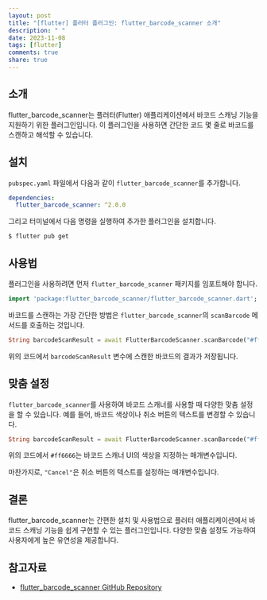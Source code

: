 ```yaml
---
layout: post
title: "[flutter] 플러터 플러그인: flutter_barcode_scanner 소개"
description: " "
date: 2023-11-08
tags: [flutter]
comments: true
share: true
---
```


## 소개

flutter_barcode_scanner는 플러터(Flutter) 애플리케이션에서 바코드 스캐닝 기능을 지원하기 위한 플러그인입니다. 이 플러그인을 사용하면 간단한 코드 몇 줄로 바코드를 스캔하고 해석할 수 있습니다.

## 설치

`pubspec.yaml` 파일에서 다음과 같이 `flutter_barcode_scanner`를 추가합니다.

```yaml
dependencies:
  flutter_barcode_scanner: ^2.0.0
```

그리고 터미널에서 다음 명령을 실행하여 추가한 플러그인을 설치합니다.

```bash
$ flutter pub get
```

## 사용법

플러그인을 사용하려면 먼저 `flutter_barcode_scanner` 패키지를 임포트해야 합니다.

```dart
import 'package:flutter_barcode_scanner/flutter_barcode_scanner.dart';
```

바코드를 스캔하는 가장 간단한 방법은 `flutter_barcode_scanner`의 `scanBarcode` 메서드를 호출하는 것입니다.

```dart
String barcodeScanResult = await FlutterBarcodeScanner.scanBarcode("#ff6666", "Cancel", true, ScanMode.BARCODE);
```

위의 코드에서 `barcodeScanResult` 변수에 스캔한 바코드의 결과가 저장됩니다. 

## 맞춤 설정

`flutter_barcode_scanner`를 사용하여 바코드 스캐너를 사용할 때 다양한 맞춤 설정을 할 수 있습니다. 예를 들어, 바코드 색상이나 취소 버튼의 텍스트를 변경할 수 있습니다. 

```dart
String barcodeScanResult = await FlutterBarcodeScanner.scanBarcode("#ff6666", "Cancel", true, ScanMode.BARCODE);
```

위의 코드에서 `#ff6666`는 바코드 스캐너 UI의 색상을 지정하는 매개변수입니다. 

마찬가지로, `"Cancel"`은 취소 버튼의 텍스트를 설정하는 매개변수입니다.

## 결론

flutter_barcode_scanner는 간편한 설치 및 사용법으로 플러터 애플리케이션에서 바코드 스캐닝 기능을 쉽게 구현할 수 있는 플러그인입니다. 다양한 맞춤 설정도 가능하여 사용자에게 높은 유연성을 제공합니다.

## 참고자료

- [flutter_barcode_scanner GitHub Repository](https://github.com/mintware-de/flutter_barcode_scanner)